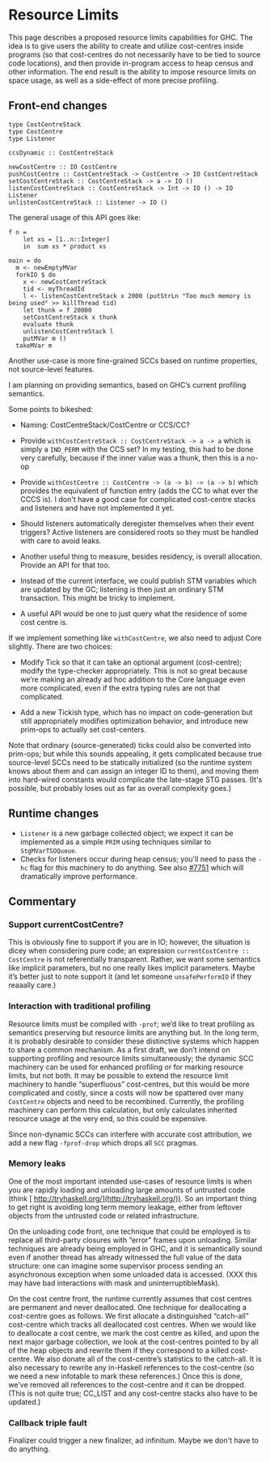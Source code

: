 # Resource Limits


This page describes a proposed resource limits capabilities for GHC. The idea is to give users the ability to create and utilize cost-centres inside programs (so that cost-centres do not necessarily have to be tied to source code locations), and then provide in-program access to heap census and other information. The end result is the ability to impose resource limits on space usage, as well as a side-effect of more precise profiling.

## Front-end changes

```wiki
type CostCentreStack
type CostCentre
type Listener

ccsDynamic :: CostCentreStack

newCostCentre :: IO CostCentre
pushCostCentre :: CostCentreStack -> CostCentre -> IO CostCentreStack
setCostCentreStack :: CostCentreStack -> a -> IO ()
listenCostCentreStack :: CostCentreStack -> Int -> IO () -> IO Listener
unlistenCostCentreStack :: Listener -> IO ()
```


The general usage of this API goes like:

```wiki
f n =
    let xs = [1..n::Integer]
    in  sum xs * product xs

main = do
  m <- newEmptyMVar
  forkIO $ do
    x <- newCostCentreStack
    tid <- myThreadId
    l <- listenCostCentreStack x 2000 (putStrLn "Too much memory is being used" >> killThread tid)
    let thunk = f 20000
    setCostCentreStack x thunk
    evaluate thunk
    unlistenCostCentreStack l
    putMVar m ()
  takeMVar m
```


Another use-case is more fine-grained SCCs based on runtime properties, not source-level features.


I am planning on providing semantics, based on GHC’s current profiling semantics.


Some points to bikeshed:

- Naming: CostCentreStack/CostCentre or CCS/CC?

- Provide `withCostCentreStack :: CostCentreStack -> a -> a` which is simply a `IND_PERM` with the CCS set? In my testing, this had to be done very carefully, because if the inner value was a thunk, then this is a no-op

- Provide `withCostCentre :: CostCentre -> (a -> b) -> (a -> b)` which provides the equivalent of function entry (adds the CC to what ever the CCCS is). I don't have a good case for complicated cost-centre stacks and listeners and have not implemented it yet.

- Should listeners automatically deregister themselves when their event triggers? Active listeners are considered roots so they must be handled with care to avoid leaks.

- Another useful thing to measure, besides residency, is overall allocation. Provide an API for that too.

- Instead of the current interface, we could publish STM variables which are updated by the GC; listening is then just an ordinary STM transaction. This might be tricky to implement.

- A useful API would be one to just query what the residence of some cost centre is.


If we implement something like `withCostCentre`, we also need to adjust Core slightly. There are two choices:

- Modify Tick so that it can take an optional argument (cost-centre); modify the type-checker appropriately. This is not so great because we’re making an already ad hoc addition to the Core language even more complicated, even if the extra typing rules are not that complicated.

- Add a new Tickish type, which has no impact on code-generation but still appropriately modifies optimization behavior, and introduce new prim-ops to actually set cost-centers.


Note that ordinary (source-generated) ticks could also be converted into prim-ops; but while this sounds appealing, it gets complicated because true source-level SCCs need to be statically initialized (so the runtime system knows about them and can assign an integer ID to them), and moving them into hard-wired constants would complicate the late-stage STG passes. (It's possible, but probably loses out as far as overall complexity goes.)

## Runtime changes

- `Listener` is a new garbage collected object; we expect it can be implemented as a simple `PRIM` using techniques similar to `StgMVarTSOQueue`.
- Checks for listeners occur during heap census; you'll need to pass the `-hc` flag for this machinery to do anything. See also [\#7751](https://gitlab.haskell.org//ghc/ghc/issues/7751) which will dramatically improve performance.

## Commentary

### Support currentCostCentre?


This is obviously fine to support if you are in IO; however, the situation is dicey when considering pure code; an expression `currentCostCentre :: CostCentre` is not referentially transparent. Rather, we want some semantics like implicit parameters, but no one really likes implicit parameters. Maybe it’s better just to note support it (and let someone `unsafePerformIO` if they reaaally  care.)

### Interaction with traditional profiling


Resource limits must be compiled with `-prof`; we’d like to treat profiling as semantics preserving but resource limits are anything but.  In the long term, it is probably desirable to consider these distinctive systems which happen to share a common mechanism. As a first draft, we don’t intend on supporting profiling and resource limits simultaneously; the dynamic SCC machinery can be used for enhanced profiling or for marking resource limits, but not both. It may be possible to extend the resource limit machinery to handle “superfluous” cost-centres, but this would be more complicated and costly, since a costs will now be spattered over many `CostCentre` objects and need to be recombined. Currently, the profiling machinery can perform this calculation, but only calculates inherited resource usage at the very end, so this could be expensive.


Since non-dynamic SCCs can interfere with accurate cost attribution, we add a new flag `-fprof-drop` which drops all `SCC` pragmas.

### Memory leaks


One of the most important intended use-cases of resource limits is when you are rapidly loading and unloading large amounts of untrusted code (think [ http://tryhaskell.org/](http://tryhaskell.org/)). So an important thing to get right is avoiding long term memory leakage, either from leftover objects from the untrusted code or related infrastructure.


On the unloading code front, one technique that could be employed is to replace all third-party closures with “error” frames upon unloading. Similar techniques are already being employed in GHC, and it is semantically sound even if another thread has already witnessed the full value of the data structure: one can imagine some supervisor process sending an asynchronous exception when some unloaded data is accessed. (XXX this may have bad interactions with mask and uninterruptibleMask).


On the cost centre front, the runtime currently assumes that cost centres are permanent and never deallocated. One technique for deallocating a cost-centre goes as follows. We first allocate a distinguished “catch-all” cost-centre which tracks all deallocated cost centres. When we would like to deallocate a cost centre, we mark the cost centre as killed, and upon the next major garbage collection, we look at the cost-centres pointed to by all of the heap objects and rewrite them if they correspond to a killed cost-centre.  We also donate all of the cost-centre’s statistics to the catch-all.  It is also necessary to rewrite any in-Haskell references to the cost-centre (so we need a new infotable to mark these references.)  Once this is done, we’ve removed all references to the cost-centre and it can be dropped.  (This is not quite true; CC_LIST and any cost-centre stacks also have to be updated.)

### Callback triple fault


Finalizer could trigger a new finalizer, ad infinitum. Maybe we don't have to do anything.
